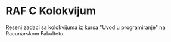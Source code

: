 # RAF C Kolokvijum

Reseni zadaci sa kolokvijuma iz kursa "Uvod u programiranje" na Racunarskom Fakultetu.
